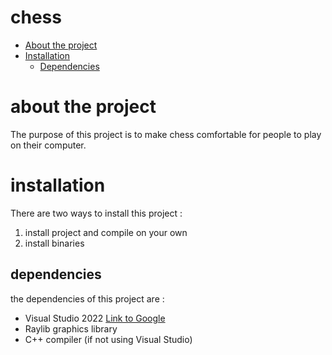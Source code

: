 # chess

- [About the project](#about-the-project)
- [Installation](#installation)
    - [Dependencies](#dependencies)


# about the project
The purpose of this project is to make chess comfortable for people to play on their computer.
# installation
There are two ways to install this project :
1. install project and compile on your own
2. install binaries
## dependencies
the dependencies of this project are :
* Visual Studio 2022 [Link to Google](https://www.google.com)
* Raylib graphics library
* C++ compiler (if not using Visual Studio)
